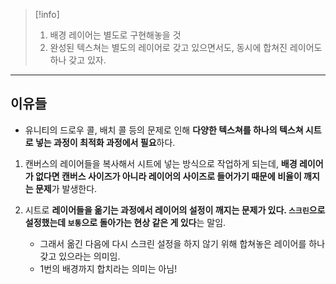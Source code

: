 
>[!info]
>1. 배경 레이어는 별도로 구현해놓을 것
>2. 완성된 텍스쳐는 별도의 레이어로 갖고 있으면서도, 동시에 합쳐진 레이어도 하나 갖고 있자.


---

## 이유들

- 유니티의 드로우 콜, 배치 콜 등의 문제로 인해 **다양한 텍스쳐를 하나의 텍스쳐 시트로 넣는 과정이 최적화 과정에서 필요**하다.

1. 캔버스의 레이어들을 복사해서 시트에 넣는 방식으로 작업하게 되는데, **배경 레이어가 없다면 캔버스 사이즈가 아니라 레이어의 사이즈로 들어가기 때문에 비율이 깨지는 문제**가 발생한다.

2.  시트로 **레이어들을 옮기는 과정에서 레이어의 설정이 깨지는 문제가 있다. `스크린`으로 설정했는데 `보통`으로 돌아가는 현상 같은 게 있다**는 말임.
	- 그래서 옮긴 다음에 다시 스크린 설정을 하지 않기 위해 합쳐놓은 레이어를 하나 갖고 있으라는 의미임.
	- 1번의 배경까지 합치라는 의미는 아님! 

